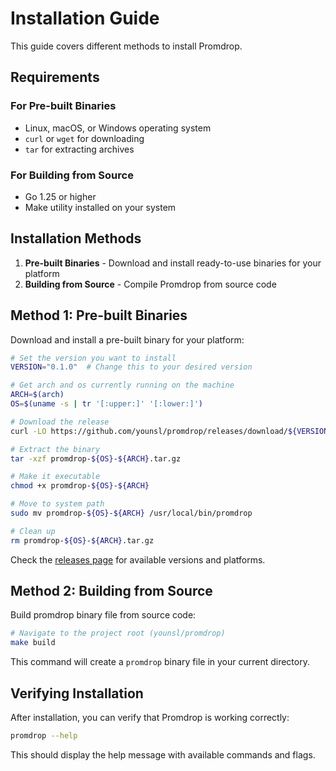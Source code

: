 # Installation Guide

This guide covers different methods to install Promdrop.

## Requirements

### For Pre-built Binaries
- Linux, macOS, or Windows operating system
- `curl` or `wget` for downloading
- `tar` for extracting archives

### For Building from Source
- Go 1.25 or higher
- Make utility installed on your system

## Installation Methods

1. **Pre-built Binaries** - Download and install ready-to-use binaries for your platform
2. **Building from Source** - Compile Promdrop from source code

## Method 1: Pre-built Binaries

Download and install a pre-built binary for your platform:

```bash
# Set the version you want to install
VERSION="0.1.0"  # Change this to your desired version

# Get arch and os currently running on the machine
ARCH=$(arch)
OS=$(uname -s | tr '[:upper:]' '[:lower:]')

# Download the release
curl -LO https://github.com/younsl/promdrop/releases/download/${VERSION}/promdrop-${OS}-${ARCH}.tar.gz

# Extract the binary
tar -xzf promdrop-${OS}-${ARCH}.tar.gz

# Make it executable
chmod +x promdrop-${OS}-${ARCH}

# Move to system path
sudo mv promdrop-${OS}-${ARCH} /usr/local/bin/promdrop

# Clean up
rm promdrop-${OS}-${ARCH}.tar.gz
```

Check the [releases page](https://github.com/younsl/promdrop/releases) for available versions and platforms.

## Method 2: Building from Source

Build promdrop binary file from source code:

```bash
# Navigate to the project root (younsl/promdrop)
make build
```

This command will create a `promdrop` binary file in your current directory.

## Verifying Installation

After installation, you can verify that Promdrop is working correctly:

```bash
promdrop --help
```

This should display the help message with available commands and flags.